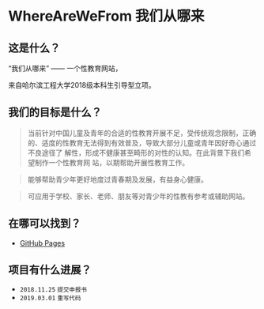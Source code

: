 # WhereAreWeFrom 我们从哪来

## 这是什么？

“我们从哪来” —— 一个性教育网站，

来自哈尔滨工程大学2018级本科生引导型立项。

## 我们的目标是什么？

> 当前针对中国儿童及青年的合适的性教育开展不足，受传统观念限制，正确的、适度的性教育无法得到有效普及，导致大部分儿童或青年因好奇心通过不良途径了
解性，形成不健康甚至畸形的对性的认知。在此背景下我们希望制作一个性教育网
站，以期帮助开展性教育工作。

> 能够帮助青少年更好地度过青春期及发展，有益身心健康。

> 可应用于学校、家长、老师、朋友等对青少年的性教有参考或辅助网站。

## 在哪可以找到？

* [GitHub Pages](https://lifeni.github.io/WhereAreWeFrom) 

## 项目有什么进展？
* ` 2018.11.25 ` ` 提交申报书 `
* ` 2019.03.01 ` ` 重写代码 `